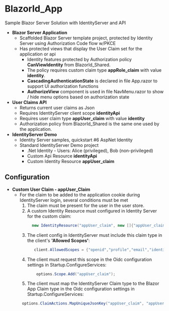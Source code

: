 # BlazorId_App
Sample Blazor Server Solution with IdentityServer and API
* **Blazor Server Application**
   * Scaffolded Blazor Server template project, protected by Identity Server using Authorization Code flow w/PKCE
   * Has protected views that display the User Claim set for the application or api
      * Identity features protected by Authorization policy **CanViewIdentity** from BlazorId_Shared. 
      * The policy requires custom claim type **appRole_claim** with value **identity**. 
      * **CascadingAuthenticationState** is declared in file App.razor to support UI authorization functions
      * **AuthorizeView** component is used in file NavMenu.razor to show / hide menu options based on authorization state
* **User Claims API** 
   * Returns current user claims as Json 
   * Requires IdentityServer client scope **identityApi**
   * Requires user claim type **appUser_claim** with value  **identity**
   * Authorization policy from BlazorId_Shared is the same one used by the application.
* **IdentityServer Demo** 
   * Identity Server samples, quickstart #6 AspNet Identity
   * Standard IdentityServer Demo project 
      * .Net Identity - Users: Alice (privileged), Bob (non-privileged)
      * Custom Api Resource **identityApi**
      * Custom Identity Resource **appUser_claim**
      
 ## Configuration
* **Custom User Claim - appUser_Claim**
   * For the claim to be added to the application cookie during IdentityServer login, several conditions must be met
      1. The claim must be present for the user in the user store.
      3. A custom Identity Resource must configured in Identity Server for the custom claim:
         ```c#
           new IdentityResource("appUser_claim", new []{"appUser_claim"})
         ```
      2. The client config in IdentityServer must include this claim type in the client's **'Allowed Scopes'**:
         ```c#
            client.AllowedScopes = {"openid","profile","email","identityApi","appUser_Claim"};
         ```
      4. The client must request this scope in the Oidc configuration settings in Startup.ConfigureServices:
         ```c#
             options.Scope.Add("appUser_claim"); 
         ```
      5. The client must map the IdentityServer Claim type to the Blazor App Claim type in the Oidc configuration settings in Startup.ConfigureServices:
      ```c#
       options.ClaimActions.MapUniqueJsonKey("appUser_claim", "appUser_claim");
      ```
 
